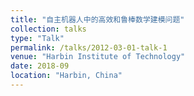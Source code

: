 ```yaml
---
title: "自主机器人中的高效和鲁棒数学建模问题"
collection: talks
type: "Talk"
permalink: /talks/2012-03-01-talk-1
venue: "Harbin Institute of Technology"
date: 2018-09
location: "Harbin, China"
---
```

